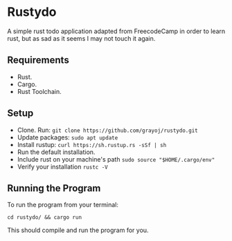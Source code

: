 # Rustydo

A simple rust todo application adapted from <a>FreecodeCamp</a> in order to learn rust, but as sad as it seems I may not touch it again.

## Requirements
- Rust.
- Cargo.
- Rust Toolchain.

## Setup
- Clone. Run: `git clone https://github.com/grayoj/rustydo.git`
- Update packages: `sudo apt update`
- Install rustup: `curl https://sh.rustup.rs -sSf | sh`
- Run the default installation.
- Include rust on your machine's path `sudo source "$HOME/.cargo/env"`
- Verify your installation `rustc -V`

## Running the Program

To run the program from your terminal:
```shell
cd rustydo/ && cargo run
```

This should compile and run the program for you.

